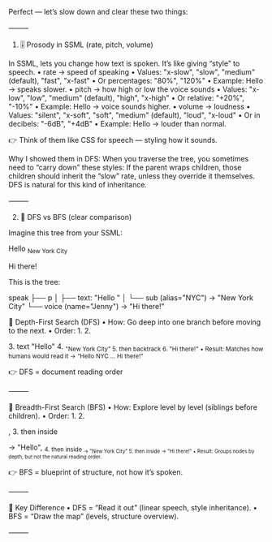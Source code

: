 Perfect — let’s slow down and clear these two things:

⸻

1. 🎚️ Prosody in SSML (rate, pitch, volume)

In SSML, <prosody> lets you change how text is spoken. It’s like giving “style” to speech.
	•	rate → speed of speaking
	•	Values: "x-slow", "slow", "medium" (default), "fast", "x-fast"
	•	Or percentages: "80%", "120%"
	•	Example: <prosody rate="slow">Hello</prosody> → speaks slower.
	•	pitch → how high or low the voice sounds
	•	Values: "x-low", "low", "medium" (default), "high", "x-high"
	•	Or relative: "+20%", "-10%"
	•	Example: <prosody pitch="high">Hello</prosody> → voice sounds higher.
	•	volume → loudness
	•	Values: "silent", "x-soft", "soft", "medium" (default), "loud", "x-loud"
	•	Or in decibels: "-6dB", "+4dB"
	•	Example: <prosody volume="loud">Hello</prosody> → louder than normal.

👉 Think of them like CSS for speech — styling how it sounds.

Why I showed them in DFS:
When you traverse the tree, you sometimes need to “carry down” these styles:
If the parent <prosody rate="slow"> wraps children, those children should inherit the “slow” rate, unless they override it themselves. DFS is natural for this kind of inheritance.

⸻

2. 🌳 DFS vs BFS (clear comparison)

Imagine this tree from your SSML:

<speak>
  <p>Hello <sub alias="NYC">New York City</sub></p>
  <voice name="Jenny">Hi there!</voice>
</speak>

This is the tree:

speak
 ├── p
 │    ├── text: "Hello "
 │    └── sub (alias="NYC") -> "New York City"
 └── voice (name="Jenny") -> "Hi there!"

🔹 Depth-First Search (DFS)
	•	How: Go deep into one branch before moving to the next.
	•	Order:
	1.	<speak>
	2.	<p>
	3.	text "Hello"
	4.	<sub> "New York City"
	5.	then backtrack
	6.	<voice> "Hi there!"
	•	Result: Matches how humans would read it → “Hello NYC … Hi there!”

👉 DFS = document reading order

⸻

🔹 Breadth-First Search (BFS)
	•	How: Explore level by level (siblings before children).
	•	Order:
	1.	<speak>
	2.	<p>, <voice>
	3.	then inside <p> → "Hello", <sub>
	4.	then inside <sub> → "New York City"
	5.	then inside <voice> → "Hi there!"
	•	Result: Groups nodes by depth, but not the natural reading order.

👉 BFS = blueprint of structure, not how it’s spoken.

⸻

🔑 Key Difference
	•	DFS = “Read it out” (linear speech, style inheritance).
	•	BFS = “Draw the map” (levels, structure overview).

⸻

